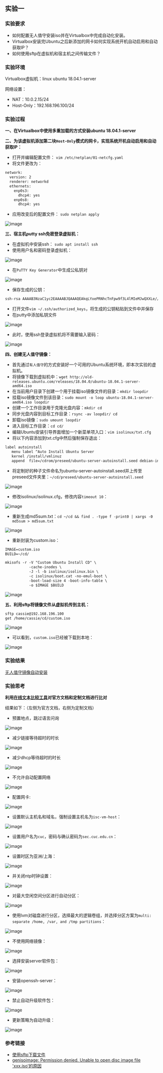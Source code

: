 ## 实验一
### 实验要求
- 如何配置无人值守安装iso并在Virtualbox中完成自动化安装。
- Virtualbox安装完Ubuntu之后新添加的网卡如何实现系统开机自动启用和自动获取IP？
- 如何使用sftp在虚拟机和宿主机之间传输文件？

### 实验环境
Virtualbox虚拟机：linux ubuntu 18.04.1-server

网络设置：
- NAT：10.0.2.15/24
- Host-Only：192.168.196.100/24

### 实验过程
**一、在Virtualbox中使用多重加载的方式安装ubuntu 18.04.1-server**

**二、为该虚拟机添加第二块```Host-Only```模式的网卡，实现系统开机自动启用和自动获取IP：**
- 打开并编辑配置文件：
```vim /etc/netplan/01-netcfg.yaml```
- 将文件更改为：
```txt
network:
  version: 2
  renderer: networkd
  ethernets:
    enp0s3:
      dhcp4: yes
    enp0s8:
      dhcp4: yes  
```
- 应用改变后的配置文件：
```sudo netplan apply```

![image](1.jpg)

**三、宿主机putty ssh免密登录虚拟机：**
- 在虚拟机中安装ssh：
```sudo apt install ssh```
- 使用用户名和密码登录虚拟机：

![image](2.jpg)

- 在```PuTTY Key Generator```中生成公私钥对

![image](3.jpg)

- 保存生成的公钥：
```txt
ssh-rsa AAAAB3NzaC1yc2EAAAABJQAAAQEAkqLYxePRNhcTnFpw9f3L4lMIeMJwQXXLe//8lWrrbHI9GBbkkP+NxRyX9KFL7Pe0j+i3JzZFE29jYBPhOcLsRGW53v5MwipkE9LJ6g7SNJ4q5k/lu1lIjpKL9OZqDD+0MOcjUoIjrhh64Z1jWYDzTAk0GwPgEYqO0NsusSJzId1BpjNBPCU2fWOA46XjCNVRfEfcsuAX5V50gW8S3Go+YrODmL9RZxlf/3PsAqQoi+8SVAxRe7I3WRwtqmUBbfMPF0YB243x5vsNk5MkB1+xAEMAQ7QTM2Dw6WAQWVv9dlHbDCj7SvRUn2M3pd9BddZm0qRJEpdHwv/sDygPr1bmRQ== rsa-key-20190310
```
- 打开文件```vim ~/.ssh/authorized_keys```，将生成的公钥粘贴到文件中并保存
- 在putty中添加私钥文件

![image](4.jpg)

- 此时，使用ssh登录虚拟机将不需要输入密码：

![image](5.jpg)

**四、创建无人值守镜像：**
- 首先通过```有人值守```的方式安装好一个可用的Ubuntu系统环境，即本次实验的虚拟机。
- 将镜像下载到虚拟机中：```wget http://old-releases.ubuntu.com/releases/18.04.0/ubuntu-18.04.1-server-amd64.iso```
- 在当前用户目录下创建一个用于挂载iso镜像文件的目录：```mkdir loopdir```
- 挂载iso镜像文件到该目录：```sudo mount -o loop ubuntu-18.04.1-server-amd64.iso loopdir```
- 创建一个工作目录用于克隆光盘内容：```mkdir cd```
- 同步光盘内容到目标工作目录：```rsync -av loopdir/ cd```
- 卸载iso镜像：```sudo umount loopdir```
- 进入目标工作目录：```cd cd/```
- 编辑Ubuntu安装引导界面增加一个新菜单项入口：```vim isolinux/txt.cfg```
- 将以下内容添加到txt.cfg中然后强制保存退出：
```txt
label autoinstall
   menu label ^Auto Install Ubuntu Server
   kernel /install/vmlinuz
   append  file=/cdrom/preseed/ubuntu-server-autoinstall.seed debian-installer/locale=en_US console-setup/layoutcode=us keyboard-configuration/layoutcode=us console-setup/ask_detect=false localechooser/translation/warn-light=true localechoosertranslation/warn-severe=true initrd=/install/initrd.gz root=/dev/ram rw quiet
```
- 将定制好的种子文件命名为ubuntu-server-autoinstall.seed并上传至preseed文件夹里：```~/cd/preseed/ubuntu-server-autoinstall.seed```

![image](7.jpg)

- 修改isolinux/isolinux.cfg，修改内容```timeout 10```：

![image](6.jpg)

- 重新生成md5sum.txt：```cd ~/cd && find . -type f -print0 | xargs -0 md5sum > md5sum.txt```

![image](9.jpg)
  
- 重新封装为custom.iso：
```txt
IMAGE=custom.iso
BUILD=~/cd/

mkisofs -r -V "Custom Ubuntu Install CD" \
           -cache-inodes \
           -J -l -b isolinux/isolinux.bin \
           -c isolinux/boot.cat -no-emul-boot \
           -boot-load-size 4 -boot-info-table \
           -o $IMAGE $BUILD
```

![image](8.jpg)

**五、利用sftp将镜像文件从虚拟机传到主机：**

```txt
sftp cassie@192.168.196.100
get /home/cassie/cd/custom.iso
```

![image](10.jpg)

- 可以看到，```custom.iso```已经被下载到本地：

![image](11.jpg)

### 实验结果

[无人值守镜像自动安装](https://v.youku.com/v_show/id_XNDA5NTA1MDk0OA==.html?spm=a2hzp.8244740.0.0)

### 实验思考

**利用[在线文本比较工具](http://tools.jb51.net/aideddesign/txt_diff#diff)对官方文档和定制文档进行比对**

结果如下：（左侧为官方文档，右侧为定制文档）

- 预置地点，跳过语言问询

![image](12.jpg)

- 减少链接等待超时的时长

![image](14.jpg)

- 减少dhcp等待超时的时长

![image](15.jpg)

- 不允许自动配置网络

![image](16.jpg)

- 配置网卡:

![image](17.jpg)

- 设置默认主机名和域名，强制设置主机名为```isc-vm-host```：

![image](18.jpg)

- 设置用户名为```cuc```，密码与确认密码为```sec.cuc.edu.cn```：

![image](20.jpg)

- 设置时区为亚洲/上海：

![image](21.jpg)

- 并关闭ntp时钟设置：

![image](22.jpg)

- 对最大空闲空间分区进行自动分区：

![image](24.jpg)

- 使用lvm对磁盘进行分区，选择最大的逻辑卷组，并选择分区方案为```multi: separate /home, /var, and /tmp partitions```：

![image](25.jpg)

- 不使用网络镜像：

![image](26.jpg)

- 选择安装server软件包：

![image](27.jpg)

- 安装openssh-server：

![image](28.jpg)

- 禁止自动升级软件包：

![image](29.jpg)

- 更新策略为自动升级：

![image](30.jpg)

### 参考链接
- [使用sftp下载文件](https://blog.csdn.net/aa453205586/article/details/72730060)
- [genisoimage: Permission denied. Unable to open disc image file 'xxx.iso'的原因](https://forum.ubuntu.org.cn/viewtopic.php?t=318993)